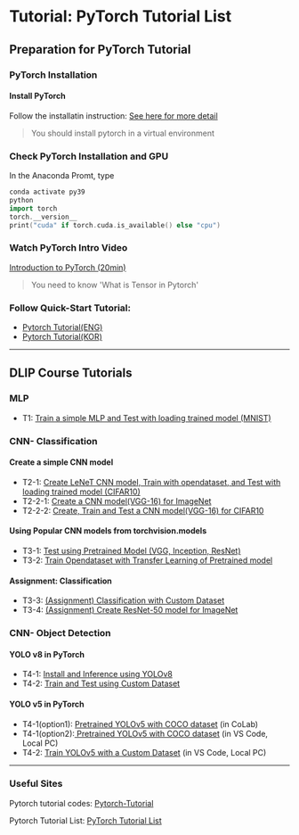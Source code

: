 # Tutorial: PyTorch Tutorial List

## Preparation for PyTorch Tutorial

### PyTorch Installation

#### Install PyTorch

Follow the installatin instruction: [See here for more detail](https://ykkim.gitbook.io/dlip/installation-guide/installation-guide-for-deep-learning#part-3.-installing-dl-framework)

> You should install pytorch in a virtual environment

### Check PyTorch Installation and GPU

In the Anaconda Promt, type

```cpp
conda activate py39
python
import torch
torch.__version__
print("cuda" if torch.cuda.is_available() else "cpu")
```



### Watch PyTorch Intro  Video

[Introduction to PyTorch (20min)](https://youtu.be/IC0\_FRiX-sw)

> You need to know 'What is Tensor in Pytorch'

### **Follow Quick-Start Tutorial:**

* [Pytorch Tutorial(ENG)](https://pytorch.org/tutorials/beginner/basics/quickstart\_tutorial.html)
* [Pytorch Tutorial(KOR)](https://tutorials.pytorch.kr/beginner/basics/quickstart\_tutorial.html)

***

## DLIP Course Tutorials

### MLP

* T1: [Train a simple MLP and Test with loading trained model (MNIST)](https://github.com/ykkimhgu/DLIP-src/blob/main/Tutorial_Pytorch/2024/Tutorial_PyTorch_T1_MNIST_MLP_2024.ipynb)

### CNN- Classification

#### **Create a simple CNN model**

* T2-1: [Create LeNeT CNN model, Train with opendataset, and Test with loading trained model (CIFAR10)](https://github.com/ykkimhgu/DLIP-src/blob/main/Tutorial_Pytorch/2024/Tutorial_PyTorch_T2_1_LeNet5_CIFAR10_CNN_2024.ipynb)
* T2-2-1: [Create a CNN model(VGG-16) for ImageNet](https://github.com/ykkimhgu/DLIP-src/blob/main/Tutorial_Pytorch/2024/Tutorial_PyTorch_T2_2_1_VGG16_CNN_2024.ipynb)
* T2-2-2: [Create, Train and Test a CNN model(VGG-16) for CIFAR10](https://github.com/ykkimhgu/DLIP-src/blob/main/Tutorial_Pytorch/2024/Tutorial_PyTorch_T2_2_2_VGG16_CIFAR10_CNN_2024.ipynb)

#### **Using Popular CNN models from torchvision.models**

* T3-1: [Test using Pretrained Model (VGG, Inception, ResNet)](https://github.com/ykkimhgu/DLIP-src/blob/main/Tutorial_Pytorch/2024/Tutorial_PyTorch_T3_1_Inference_using_Pre_trained_Model_(classification)_2024.ipynb)
* T3-2: [Train Opendataset with Transfer Learning of Pretrained model](https://github.com/ykkimhgu/DLIP-src/blob/main/Tutorial_Pytorch/2024/Tutorial_PyTorch_T3_2_Transfer_Learning_using_Pre_trained_Models_(classification)_2024.ipynb)

#### Assignment: Classification

* T3-3: [(Assignment) Classification with Custom Dataset](https://github.com/ykkimhgu/DLIP-src/blob/main/Tutorial_Pytorch/2024/Assignment_PyTorch_T3_3_Transfer_Learning_using_Pre_trained_Models_(classification)_2024.ipynb)
* T3-4: [(Assignment) Create ResNet-50 model for ImageNet](https://github.com/ykkimhgu/DLIP-src/blob/main/Tutorial_Pytorch/2024/Assignment_PyTorch_T3_4_ResNet50_2024.ipynb)

### CNN- Object Detection

#### **YOLO v8 in PyTorch**

* T4-1: [Install and Inference using  YOLOv8 ](tutorial-yolov8-in-pytorch.md#tutorial-yolo-v8-in-pytorch)
* T4-2: [Train and Test using Custom Dataset ](tutorial-yolov8-in-pytorch.md#tutorial-yolo-v8-in-pytorch)

#### **YOLO v5 in PyTorch**

* T4-1(option1): [Pretrained YOLOv5 with COCO dataset](https://github.com/ykkimhgu/DLIP-src/blob/main/Tutorial\_Pytorch/Tutorial\_PyTorch\_T4\_1\_Inference\_using\_Pretrained\_YOLOv5\_with\_COCO\_2022.ipynb) (in CoLab)
* T4-1(option2):[ Pretrained YOLOv5 with COCO dataset](tutorial-yolov5-in-pytorch/) (in VS Code, Local PC)
* T4-2: [Train YOLOv5 with a Custom Dataset](tutorial-yolov5-in-pytorch/tutorial-yolov5-train-with-custum-data.md) (in VS Code, Local PC)



***

### Useful Sites

Pytorch tutorial codes: [Pytorch-Tutorial](https://github.com/yunjey/pytorch-tutorial)&#x20;

Pytorch Tutorial List: [PyTorch Tutorial List](../../programming/pytorch/)
